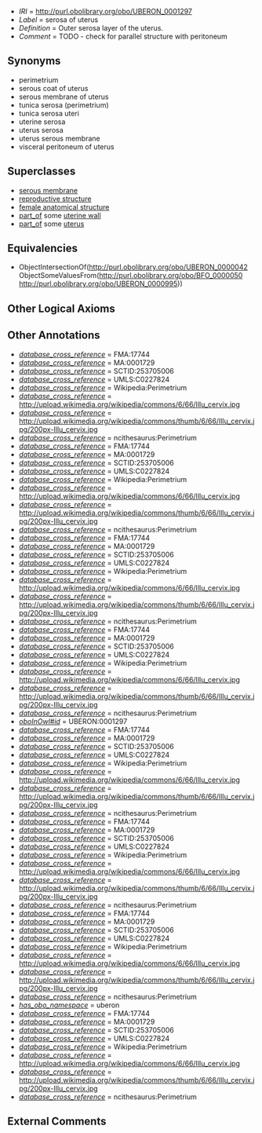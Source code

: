  * *IRI* = http://purl.obolibrary.org/obo/UBERON_0001297
 * *Label* = serosa of uterus
 * *Definition* = Outer serosa layer of the uterus.
 * *Comment* = TODO - check for parallel structure with peritoneum

## Synonyms

 * perimetrium
 * serous coat of uterus
 * serous membrane of uterus
 * tunica serosa (perimetrium)
 * tunica serosa uteri
 * uterine serosa
 * uterus serosa
 * uterus serous membrane
 * visceral peritoneum of uterus

## Superclasses

 * [serous membrane](../../UBERON/42/UBERON_0000042.md)
 * [reproductive structure](../../UBERON/56/UBERON_0005156.md)
 * [female anatomical structure](../../UBERON/04/UBERON_0014404.md)
 * [part_of](../../BFO/50/BFO_0000050.md) some [uterine wall](../../UBERON/59/UBERON_0000459.md)
 * [part_of](../../BFO/50/BFO_0000050.md) some [uterus](../../UBERON/95/UBERON_0000995.md)

## Equivalencies

 * ObjectIntersectionOf(<http://purl.obolibrary.org/obo/UBERON_0000042> ObjectSomeValuesFrom(<http://purl.obolibrary.org/obo/BFO_0000050> <http://purl.obolibrary.org/obo/UBERON_0000995>))

## Other Logical Axioms


## Other Annotations

 * *[database_cross_reference](../../ef/oboInOwl#hasDbXref.md)* = FMA:17744
 * *[database_cross_reference](../../ef/oboInOwl#hasDbXref.md)* = MA:0001729
 * *[database_cross_reference](../../ef/oboInOwl#hasDbXref.md)* = SCTID:253705006
 * *[database_cross_reference](../../ef/oboInOwl#hasDbXref.md)* = UMLS:C0227824
 * *[database_cross_reference](../../ef/oboInOwl#hasDbXref.md)* = Wikipedia:Perimetrium
 * *[database_cross_reference](../../ef/oboInOwl#hasDbXref.md)* = http://upload.wikimedia.org/wikipedia/commons/6/66/Illu_cervix.jpg
 * *[database_cross_reference](../../ef/oboInOwl#hasDbXref.md)* = http://upload.wikimedia.org/wikipedia/commons/thumb/6/66/Illu_cervix.jpg/200px-Illu_cervix.jpg
 * *[database_cross_reference](../../ef/oboInOwl#hasDbXref.md)* = ncithesaurus:Perimetrium
 * *[database_cross_reference](../../ef/oboInOwl#hasDbXref.md)* = FMA:17744
 * *[database_cross_reference](../../ef/oboInOwl#hasDbXref.md)* = MA:0001729
 * *[database_cross_reference](../../ef/oboInOwl#hasDbXref.md)* = SCTID:253705006
 * *[database_cross_reference](../../ef/oboInOwl#hasDbXref.md)* = UMLS:C0227824
 * *[database_cross_reference](../../ef/oboInOwl#hasDbXref.md)* = Wikipedia:Perimetrium
 * *[database_cross_reference](../../ef/oboInOwl#hasDbXref.md)* = http://upload.wikimedia.org/wikipedia/commons/6/66/Illu_cervix.jpg
 * *[database_cross_reference](../../ef/oboInOwl#hasDbXref.md)* = http://upload.wikimedia.org/wikipedia/commons/thumb/6/66/Illu_cervix.jpg/200px-Illu_cervix.jpg
 * *[database_cross_reference](../../ef/oboInOwl#hasDbXref.md)* = ncithesaurus:Perimetrium
 * *[database_cross_reference](../../ef/oboInOwl#hasDbXref.md)* = FMA:17744
 * *[database_cross_reference](../../ef/oboInOwl#hasDbXref.md)* = MA:0001729
 * *[database_cross_reference](../../ef/oboInOwl#hasDbXref.md)* = SCTID:253705006
 * *[database_cross_reference](../../ef/oboInOwl#hasDbXref.md)* = UMLS:C0227824
 * *[database_cross_reference](../../ef/oboInOwl#hasDbXref.md)* = Wikipedia:Perimetrium
 * *[database_cross_reference](../../ef/oboInOwl#hasDbXref.md)* = http://upload.wikimedia.org/wikipedia/commons/6/66/Illu_cervix.jpg
 * *[database_cross_reference](../../ef/oboInOwl#hasDbXref.md)* = http://upload.wikimedia.org/wikipedia/commons/thumb/6/66/Illu_cervix.jpg/200px-Illu_cervix.jpg
 * *[database_cross_reference](../../ef/oboInOwl#hasDbXref.md)* = ncithesaurus:Perimetrium
 * *[database_cross_reference](../../ef/oboInOwl#hasDbXref.md)* = FMA:17744
 * *[database_cross_reference](../../ef/oboInOwl#hasDbXref.md)* = MA:0001729
 * *[database_cross_reference](../../ef/oboInOwl#hasDbXref.md)* = SCTID:253705006
 * *[database_cross_reference](../../ef/oboInOwl#hasDbXref.md)* = UMLS:C0227824
 * *[database_cross_reference](../../ef/oboInOwl#hasDbXref.md)* = Wikipedia:Perimetrium
 * *[database_cross_reference](../../ef/oboInOwl#hasDbXref.md)* = http://upload.wikimedia.org/wikipedia/commons/6/66/Illu_cervix.jpg
 * *[database_cross_reference](../../ef/oboInOwl#hasDbXref.md)* = http://upload.wikimedia.org/wikipedia/commons/thumb/6/66/Illu_cervix.jpg/200px-Illu_cervix.jpg
 * *[database_cross_reference](../../ef/oboInOwl#hasDbXref.md)* = ncithesaurus:Perimetrium
 * *[oboInOwl#id](../../id/oboInOwl#id.md)* = UBERON:0001297
 * *[database_cross_reference](../../ef/oboInOwl#hasDbXref.md)* = FMA:17744
 * *[database_cross_reference](../../ef/oboInOwl#hasDbXref.md)* = MA:0001729
 * *[database_cross_reference](../../ef/oboInOwl#hasDbXref.md)* = SCTID:253705006
 * *[database_cross_reference](../../ef/oboInOwl#hasDbXref.md)* = UMLS:C0227824
 * *[database_cross_reference](../../ef/oboInOwl#hasDbXref.md)* = Wikipedia:Perimetrium
 * *[database_cross_reference](../../ef/oboInOwl#hasDbXref.md)* = http://upload.wikimedia.org/wikipedia/commons/6/66/Illu_cervix.jpg
 * *[database_cross_reference](../../ef/oboInOwl#hasDbXref.md)* = http://upload.wikimedia.org/wikipedia/commons/thumb/6/66/Illu_cervix.jpg/200px-Illu_cervix.jpg
 * *[database_cross_reference](../../ef/oboInOwl#hasDbXref.md)* = ncithesaurus:Perimetrium
 * *[database_cross_reference](../../ef/oboInOwl#hasDbXref.md)* = FMA:17744
 * *[database_cross_reference](../../ef/oboInOwl#hasDbXref.md)* = MA:0001729
 * *[database_cross_reference](../../ef/oboInOwl#hasDbXref.md)* = SCTID:253705006
 * *[database_cross_reference](../../ef/oboInOwl#hasDbXref.md)* = UMLS:C0227824
 * *[database_cross_reference](../../ef/oboInOwl#hasDbXref.md)* = Wikipedia:Perimetrium
 * *[database_cross_reference](../../ef/oboInOwl#hasDbXref.md)* = http://upload.wikimedia.org/wikipedia/commons/6/66/Illu_cervix.jpg
 * *[database_cross_reference](../../ef/oboInOwl#hasDbXref.md)* = http://upload.wikimedia.org/wikipedia/commons/thumb/6/66/Illu_cervix.jpg/200px-Illu_cervix.jpg
 * *[database_cross_reference](../../ef/oboInOwl#hasDbXref.md)* = ncithesaurus:Perimetrium
 * *[database_cross_reference](../../ef/oboInOwl#hasDbXref.md)* = FMA:17744
 * *[database_cross_reference](../../ef/oboInOwl#hasDbXref.md)* = MA:0001729
 * *[database_cross_reference](../../ef/oboInOwl#hasDbXref.md)* = SCTID:253705006
 * *[database_cross_reference](../../ef/oboInOwl#hasDbXref.md)* = UMLS:C0227824
 * *[database_cross_reference](../../ef/oboInOwl#hasDbXref.md)* = Wikipedia:Perimetrium
 * *[database_cross_reference](../../ef/oboInOwl#hasDbXref.md)* = http://upload.wikimedia.org/wikipedia/commons/6/66/Illu_cervix.jpg
 * *[database_cross_reference](../../ef/oboInOwl#hasDbXref.md)* = http://upload.wikimedia.org/wikipedia/commons/thumb/6/66/Illu_cervix.jpg/200px-Illu_cervix.jpg
 * *[database_cross_reference](../../ef/oboInOwl#hasDbXref.md)* = ncithesaurus:Perimetrium
 * *[has_obo_namespace](../../ce/oboInOwl#hasOBONamespace.md)* = uberon
 * *[database_cross_reference](../../ef/oboInOwl#hasDbXref.md)* = FMA:17744
 * *[database_cross_reference](../../ef/oboInOwl#hasDbXref.md)* = MA:0001729
 * *[database_cross_reference](../../ef/oboInOwl#hasDbXref.md)* = SCTID:253705006
 * *[database_cross_reference](../../ef/oboInOwl#hasDbXref.md)* = UMLS:C0227824
 * *[database_cross_reference](../../ef/oboInOwl#hasDbXref.md)* = Wikipedia:Perimetrium
 * *[database_cross_reference](../../ef/oboInOwl#hasDbXref.md)* = http://upload.wikimedia.org/wikipedia/commons/6/66/Illu_cervix.jpg
 * *[database_cross_reference](../../ef/oboInOwl#hasDbXref.md)* = http://upload.wikimedia.org/wikipedia/commons/thumb/6/66/Illu_cervix.jpg/200px-Illu_cervix.jpg
 * *[database_cross_reference](../../ef/oboInOwl#hasDbXref.md)* = ncithesaurus:Perimetrium

## External Comments

